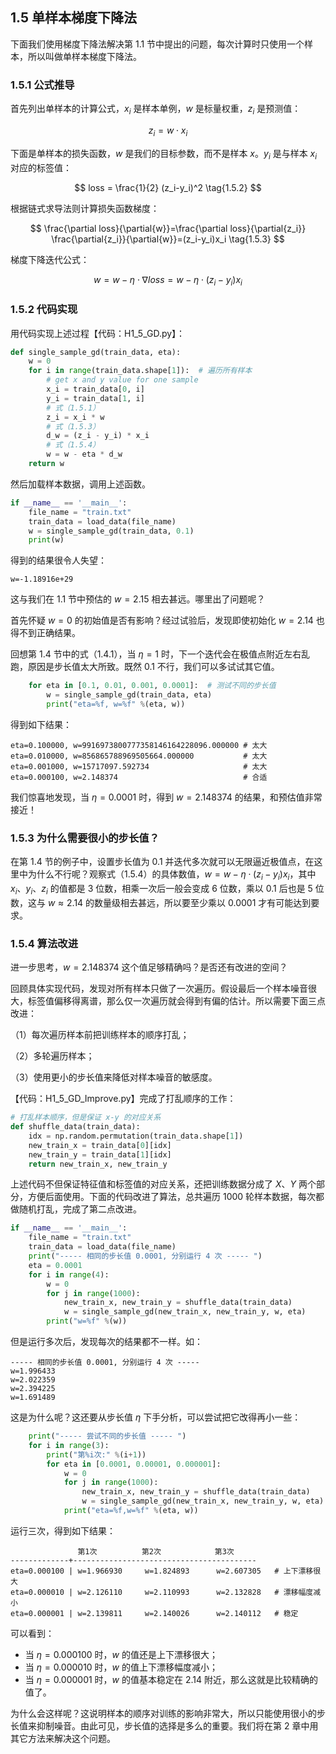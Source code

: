 
## 1.5 单样本梯度下降法

下面我们使用梯度下降法解决第 1.1 节中提出的问题，每次计算时只使用一个样本，所以叫做单样本梯度下降法。

### 1.5.1 公式推导

首先列出单样本的计算公式，$x_i$ 是样本单例，$w$ 是标量权重，$z_i$ 是预测值：

$$
z_i = w \cdot x_i 
\tag{1.5.1}
$$



下面是单样本的损失函数，$w$ 是我们的目标参数，而不是样本 $x$。$y_i$ 是与样本 $x_i$ 对应的标签值：

$$
loss = \frac{1}{2} (z_i-y_i)^2 
\tag{1.5.2}
$$

根据链式求导法则计算损失函数梯度：

$$
\frac{\partial loss}{\partial{w}}=\frac{\partial loss}{\partial{z_i}} \frac{\partial{z_i}}{\partial{w}}=(z_i-y_i)x_i 
\tag{1.5.3}
$$

梯度下降迭代公式：

$$
w = w - \eta \cdot \nabla loss = w - \eta \cdot (z_i-y_i)x_i 
\tag{1.5.4} 
$$

### 1.5.2 代码实现

用代码实现上述过程【代码：H1_5_GD.py】：

```python
def single_sample_gd(train_data, eta):
    w = 0
    for i in range(train_data.shape[1]):  # 遍历所有样本
        # get x and y value for one sample
        x_i = train_data[0, i]
        y_i = train_data[1, i]
        # 式（1.5.1）
        z_i = x_i * w
        # 式（1.5.3）
        d_w = (z_i - y_i) * x_i
        # 式（1.5.4）
        w = w - eta * d_w
    return w
```
然后加载样本数据，调用上述函数。

```python
if __name__ == '__main__':
    file_name = "train.txt"
    train_data = load_data(file_name)
    w = single_sample_gd(train_data, 0.1)
    print(w)
```
得到的结果很令人失望：

```
w=-1.18916e+29
```
这与我们在 1.1 节中预估的 $w=2.15$ 相去甚远。哪里出了问题呢？

首先怀疑 $w=0$ 的初始值是否有影响？经过试验后，发现即使初始化 $w=2.14$ 也得不到正确结果。

回想第 1.4 节中的式（1.4.1），当 $\eta=1$ 时，下一个迭代会在极值点附近左右乱跑，原因是步长值太大所致。既然 0.1 不行，我们可以多试试其它值。

```python
    for eta in [0.1, 0.01, 0.001, 0.0001]:  # 测试不同的步长值
        w = single_sample_gd(train_data, eta)
        print("eta=%f, w=%f" %(eta, w))
```
得到如下结果：
```
eta=0.100000, w=9916973800777358146164228096.000000 # 太大
eta=0.010000, w=856865788969505664.000000           # 太大
eta=0.001000, w=15717097.592734                     # 太大
eta=0.000100, w=2.148374                            # 合适
```
我们惊喜地发现，当 $\eta=0.0001$ 时，得到 $w=2.148374$ 的结果，和预估值非常接近！

### 1.5.3 为什么需要很小的步长值？

在第 1.4 节的例子中，设置步长值为 0.1 并迭代多次就可以无限逼近极值点，在这里中为什么不行呢？观察式（1.5.4）的具体数值，$w = w - \eta \cdot (z_i-y_i)x_i$，其中 $x_i、y_i、z_i$ 的值都是 3 位数，相乘一次后一般会变成 6 位数，乘以 0.1 后也是 5 位数，这与 $w \approx 2.14$ 的数量级相去甚远，所以要至少乘以 0.0001 才有可能达到要求。

### 1.5.4 算法改进

进一步思考，$w=2.148374$ 这个值足够精确吗？是否还有改进的空间？

回顾具体实现代码，发现对所有样本只做了一次遍历。假设最后一个样本噪音很大，标签值偏移得离谱，那么仅一次遍历就会得到有偏的估计。所以需要下面三点改进：

（1）每次遍历样本前把训练样本的顺序打乱；

（2）多轮遍历样本；

（3）使用更小的步长值来降低对样本噪音的敏感度。

【代码：H1_5_GD_Improve.py】完成了打乱顺序的工作：

```python
# 打乱样本顺序，但是保证 x-y 的对应关系
def shuffle_data(train_data):
    idx = np.random.permutation(train_data.shape[1])
    new_train_x = train_data[0][idx]
    new_train_y = train_data[1][idx]
    return new_train_x, new_train_y
```

上述代码不但保证特征值和标签值的对应关系，还把训练数据分成了 $X、Y$ 两个部分，方便后面使用。下面的代码改进了算法，总共遍历 1000 轮样本数据，每次都做随机打乱，完成了第二点改进。

```python
if __name__ == '__main__':
    file_name = "train.txt"
    train_data = load_data(file_name)
    print("----- 相同的步长值 0.0001, 分别运行 4 次 ----- ")
    eta = 0.0001
    for i in range(4):
        w = 0
        for j in range(1000):
            new_train_x, new_train_y = shuffle_data(train_data)
            w = single_sample_gd(new_train_x, new_train_y, w, eta)
        print("w=%f" %(w))
```
但是运行多次后，发现每次的结果都不一样。如：

```
----- 相同的步长值 0.0001, 分别运行 4 次 ----- 
w=1.996433
w=2.022359
w=2.394225
w=1.691489
```

这是为什么呢？这还要从步长值 $\eta$ 下手分析，可以尝试把它改得再小一些：

```python
    print("----- 尝试不同的步长值 ----- ")
    for i in range(3):
        print("第%i次:" %(i+1))
        for eta in [0.0001, 0.00001, 0.000001]:
            w = 0
            for j in range(1000):
                new_train_x, new_train_y = shuffle_data(train_data)
                w = single_sample_gd(new_train_x, new_train_y, w, eta)
            print("eta=%f,w=%f" %(eta, w))
```

运行三次，得到如下结果：

```
               第1次          第2次            第3次
-------------+-----------------------------------------             
eta=0.000100 | w=1.966930     w=1.824893      w=2.607305   # 上下漂移很大
eta=0.000010 | w=2.126110     w=2.110993      w=2.132828   # 漂移幅度减小
eta=0.000001 | w=2.139811     w=2.140026      w=2.140112   # 稳定
```
可以看到：
- 当 $\eta=0.000100$ 时，$w$ 的值还是上下漂移很大；
- 当 $\eta=0.000010$ 时，$w$ 的值上下漂移幅度减小；
- 当 $\eta=0.000001$ 时，$w$ 的值基本稳定在 2.14 附近，那么这就是比较精确的值了。

为什么会这样呢？这说明样本的顺序对训练的影响非常大，所以只能使用很小的步长值来抑制噪音。由此可见，步长值的选择是多么的重要。我们将在第 2 章中用其它方法来解决这个问题。
